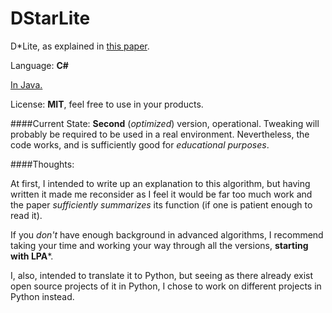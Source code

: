 # DStarLite

D*Lite, as explained in [this paper](https://github.com/SorcerersApprentice/DStarLite/blob/master/dlite_tro05.pdf).

Language: **C#**

[In Java.](https://github.com/SorcerersApprentice/DStarLiteJava)

License: **MIT**, feel free to use in your products.

####Current State:
**Second** (*optimized*) version, operational. Tweaking will probably be required to be used in a real environment. Nevertheless, the code works, and is sufficiently good for *educational purposes*.

####Thoughts:

At first, I intended to write up an explanation to this algorithm, but having written it made me reconsider as I feel it would be far too much work and the paper *sufficiently summarizes* its function (if one is patient enough to read it).

If you *don't* have enough background in advanced algorithms, I recommend taking your time and working your way through all the versions, **starting with LPA***.

I, also, intended to translate it to Python, but seeing as there already exist open source projects of it in Python, I chose to work on different projects in Python instead.







